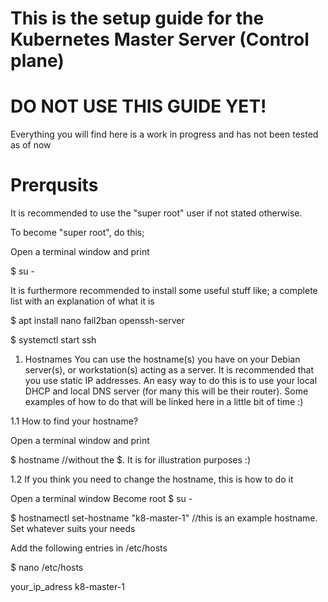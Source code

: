 # This is the setup guide for the Kubernetes Master Server (Control plane)

# DO NOT USE THIS GUIDE YET!
Everything you will find here is a work in progress and has not been tested as of now

# Prerqusits
It is recommended to use the "super root" user if not stated otherwise.

To become "super root", do this;

Open a terminal window and print

$ su -


It is furthermore recommended to install some useful stuff like;  a complete list with an explanation of what it is

$ apt install nano fail2ban openssh-server

$ systemctl start ssh



1. Hostnames
You can use the hostname(s) you have on your Debian server(s), or workstation(s) acting as a server.
It is recommended that you use static IP addresses. An easy way to do this is to use your local DHCP and local DNS server (for many this will be their router).
Some examples of how to do that will be linked here in a little bit of time :)


1.1 How to find your hostname?

Open a terminal window and print

$ hostname           //without the $. It is for illustration purposes :)



1.2 If you think you need to change the hostname, this is how to do it

Open a terminal window
Become root 
$ su -



$ hostnamectl set-hostname "k8-master-1"    //this is an example hostname. Set whatever suits your needs

Add the following entries in /etc/hosts

$ nano /etc/hosts

your_ip_adress  k8-master-1
